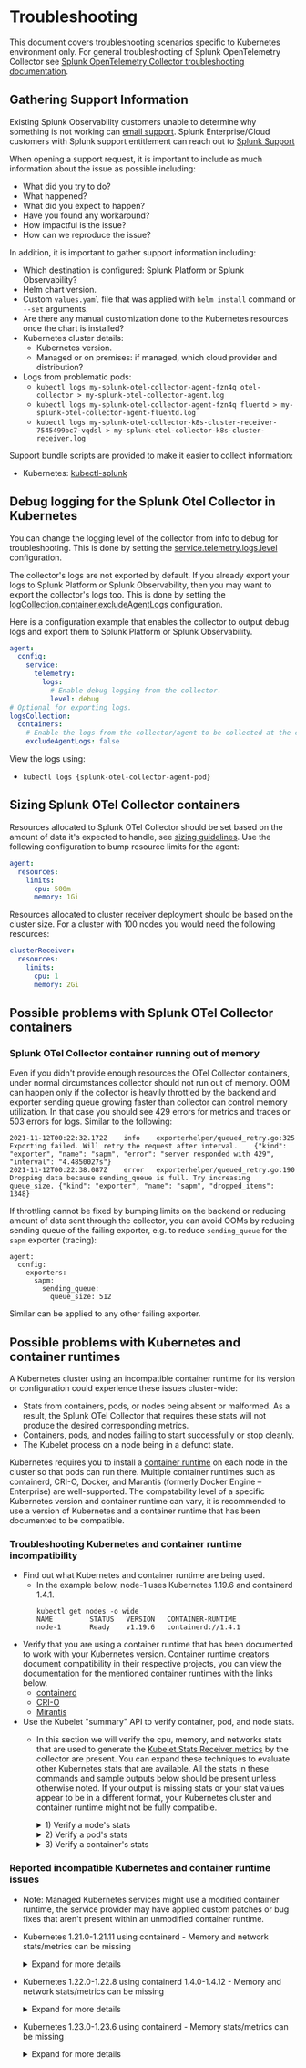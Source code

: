 # Troubleshooting

This document covers troubleshooting scenarios specific to Kubernetes
environment only. For general troubleshooting of Splunk OpenTelemetry Collector
see [Splunk OpenTelemetry Collector troubleshooting
documentation](https://github.com/signalfx/splunk-otel-collector/blob/main/docs/troubleshooting.md).

## Gathering Support Information

Existing Splunk Observability customers unable to determine why something is not
working can [email support](mailto:signalfx-support@splunk.com). Splunk
Enterprise/Cloud customers with Splunk support entitlement can reach out to
[Splunk
Support](https://www.splunk.com/en_us/about-splunk/contact-us.html#tabs/tab_parsys_tabs_CustomerSupport_4)

When opening a support request, it is important to include as much information
about the issue as possible including:

- What did you try to do?
- What happened?
- What did you expect to happen?
- Have you found any workaround?
- How impactful is the issue?
- How can we reproduce the issue?

In addition, it is important to gather support information including:

- Which destination is configured: Splunk Platform or Splunk Observability?
- Helm chart version.
- Custom `values.yaml` file that was applied with `helm install` command or `--set`
  arguments.
- Are there any manual customization done to the Kubernetes resources once the
  chart is installed?
- Kubernetes cluster details:
  - Kubernetes version.
  - Managed or on premises: if managed, which cloud provider and distribution?
- Logs from problematic pods:
  - `kubectl logs my-splunk-otel-collector-agent-fzn4q otel-collector > my-splunk-otel-collector-agent.log`
  - `kubectl logs my-splunk-otel-collector-agent-fzn4q fluentd > my-splunk-otel-collector-agent-fluentd.log`
  - `kubectl logs my-splunk-otel-collector-k8s-cluster-receiver-7545499bc7-vqdsl > my-splunk-otel-collector-k8s-cluster-receiver.log`

Support bundle scripts are provided to make it easier to collect information:

- Kubernetes: [kubectl-splunk](https://github.com/signalfx/kubectl-splunk/blob/main/docs/kubectl-splunk_support.md)

## Debug logging for the Splunk Otel Collector in Kubernetes
You can change the logging level of the collector from info to debug for troubleshooting. This is done by setting the
[service.telemetry.logs.level](https://github.com/open-telemetry/opentelemetry-collector/blob/main/docs/troubleshooting.md)
configuration.

The collector's logs are not exported by default. If you already export your logs to Splunk Platform or Splunk
Observability, then you may want to export the collector's logs too. This is done by setting the
[logCollection.container.excludeAgentLogs](https://github.com/signalfx/splunk-otel-collector-chart/blob/main/helm-charts/splunk-otel-collector/values.yaml)
configuration.

Here is a configuration example that enables the collector to output debug logs and export them to Splunk Platform or
Splunk Observability.
```yaml
agent:
  config:
    service:
      telemetry:
        logs:
          # Enable debug logging from the collector.
          level: debug
# Optional for exporting logs.
logsCollection:
  containers:
    # Enable the logs from the collector/agent to be collected at the container level.
    excludeAgentLogs: false
```
View the logs using:
- `kubectl logs {splunk-otel-collector-agent-pod}`

## Sizing Splunk OTel Collector containers

Resources allocated to Splunk OTel Collector should be set based on the amount
of data it's expected to handle, see [sizing
guidelines](https://github.com/signalfx/splunk-otel-collector/blob/main/docs/sizing.md).
Use the following configuration to bump resource limits for the agent:

```yaml
agent:
  resources:
    limits:
      cpu: 500m
      memory: 1Gi
```

Resources allocated to cluster receiver deployment should be based on the
cluster size. For a cluster with 100 nodes you would need the following
resources:

```yaml
clusterReceiver:
  resources:
    limits:
      cpu: 1
      memory: 2Gi
```

## Possible problems with Splunk OTel Collector containers

### Splunk OTel Collector container running out of memory

Even if you didn't provide enough resources the OTel Collector containers, under
normal circumstances collector should not run out of memory. OOM can happen only
if the collector is heavily throttled by the backend and exporter sending queue
growing faster than collector can control memory utilization. In that case you
should see 429 errors for metrics and traces or 503 errors for logs. Similar to
the following:

```
2021-11-12T00:22:32.172Z	info	exporterhelper/queued_retry.go:325	Exporting failed. Will retry the request after interval.	{"kind": "exporter", "name": "sapm", "error": "server responded with 429", "interval": "4.4850027s"}
2021-11-12T00:22:38.087Z	error	exporterhelper/queued_retry.go:190	Dropping data because sending_queue is full. Try increasing queue_size.	{"kind": "exporter", "name": "sapm", "dropped_items": 1348}
```

If throttling cannot be fixed by bumping limits on the backend or reducing
amount of data sent through the collector, you can avoid OOMs by reducing
sending queue of the failing exporter, e.g. to reduce `sending_queue` for the
`sapm` exporter (tracing):

```
agent:
  config:
    exporters:
      sapm:
        sending_queue:
          queue_size: 512
```

Similar can be applied to any other failing exporter.

## Possible problems with Kubernetes and container runtimes

A Kubernetes cluster using an incompatible container runtime for its version or
configuration could experience these issues cluster-wide:
- Stats from containers, pods, or nodes being absent or malformed. As a result,
  the Splunk OTel Collector that requires these stats will not produce the
  desired corresponding metrics.
- Containers, pods, and nodes failing to start successfully or stop cleanly.
- The Kubelet process on a node being in a defunct state.

Kubernetes requires you to install a
[container runtime](https://kubernetes.io/docs/setup/production-environment/container-runtimes/)
on each node in the cluster so that pods can run there. Multiple container
runtimes such as containerd, CRI-O, Docker, and Marantis (formerly Docker
Engine – Enterprise) are well-supported. The compatability level of a specific
Kubernetes version and container runtime can vary, it is recommended to use a
version of Kubernetes and a container runtime that has been documented to be
compatible.

### Troubleshooting Kubernetes and container runtime incompatibility

- Find out what Kubernetes and container runtime are being used.
   - In the example below, node-1 uses Kubernetes 1.19.6 and containerd 1.4.1.
      ```
      kubectl get nodes -o wide
      NAME         STATUS   VERSION   CONTAINER-RUNTIME
      node-1       Ready    v1.19.6   containerd://1.4.1
      ```
- Verify that you are using a container runtime that has been documented to
  work with your Kubernetes version. Container runtime creators document
  compatibility in their respective projects, you can view the documentation for
  the mentioned container runtimes with the links below.
   - [containerd](https://containerd.io/releases/#kubernetes-support)
   - [CRI-O](https://github.com/cri-o/cri-o#compatibility-matrix-cri-o--kubernetes)
   - [Mirantis](https://docs.mirantis.com/container-cloud/latest/compat-matrix.html)
- Use the Kubelet "summary" API to verify container, pod, and node stats.
  - In this section we will verify the cpu, memory, and networks stats that are
    used to generate the
    [Kubelet Stats Receiver metrics](https://github.com/open-telemetry/opentelemetry-collector-contrib/blob/main/receiver/kubeletstatsreceiver/documentation.md#metrics)
    by the collector are present. You can expand these techniques to evaluate
    other Kubernetes stats that are available. All the stats in these commands
    and sample outputs below should be present unless otherwise noted. If your
    output is missing stats or your stat values appear to be in a different
    format, your Kubernetes cluster and container runtime might not be fully
    compatible.
    <details>
    <summary>1) Verify a node's stats</summary>

    ```
    # Get the names of the nodes in your cluster.
    kubectl get nodes -o wide
    # Pick a node to evaluate and set its name to an environment variable.
    NODE_NAME=node-1
    # Verify the node has proper stats with this command and sample output.
    kubectl get --raw "/api/v1/nodes/"${NODE_NAME}"/proxy/stats/summary" | jq '{"node": {"name": .node.nodeName, "cpu": .node.cpu, "memory": .node.memory, "network": .node.network}} | del(.node.network.interfaces)'
    {
      "node": {
        "name": "node-1",
        "cpu": {
          "time": "2022-05-20T18:12:08Z",
          "usageNanoCores": 149771849,
          "usageCoreNanoSeconds": 2962750554249399
        },
        "memory": {
          "time": "2022-05-20T18:12:08Z",
          "availableBytes": 2701385728,  # Could be absent if node memory allocations were missing.
          "usageBytes": 3686178816,
          "workingSetBytes": 1421492224,
          "rssBytes": 634343424,
          "pageFaults": 18632526,
          "majorPageFaults": 726
        },
        "network": {
          "time": "2022-05-20T18:12:08Z",
          "name": "eth0",
          "rxBytes": 105517219156,
          "rxErrors": 0,
          "txBytes": 98151853779,
          "txErrors": 0
        }
      }
    }

    # For reference, here is the mapping for the node stat names to the Splunk Otel Collector metric names.
    # cpu.usageNanoCores        -> k8s.node.cpu.utilization
    # cpu.usageCoreNanoSeconds  -> k8s.node.cpu.time
    # memory.availableBytes     -> k8s.node.memory.available
    # memory.usageBytes         -> k8s.node.filesystem.usage
    # memory.workingSetBytes    -> k8s.node.memory.working_set
    # memory.rssBytes           -> k8s.node.memory.rss
    # memory.pageFaults         -> k8s.node.memory.page_faults
    # memory.majorPageFaults    -> k8s.node.memory.major_page_faults
    # network.rxBytes           -> k8s.node.network.io{direction="receive"}
    # network.rxErrors          -> k8s.node.network.errors{direction="receive"}
    # network.txBytes           -> k8s.node.network.io{direction="transmit"}
    # network.txErrors          -> k8s.node.network.error{direction="transmit"}
    ```
    </details>

    <details>
    <summary>2) Verify a pod's stats</summary>

    ```
    # Get the names of the pods in your node.
    kubectl get --raw "/api/v1/nodes/"${NODE_NAME}"/proxy/stats/summary" | jq '.pods[].podRef.name'
    # Pick a pod to evaluate and set its name to an environment variable.
    POD_NAME=splunk-otel-collector-agent-6llkr
    # Verify the pod has proper stats with this command and sample output.
    kubectl get --raw "/api/v1/nodes/"${NODE_NAME}"/proxy/stats/summary" | jq '.pods[] | select(.podRef.name=='\"$POD_NAME\"') | {"pod": {"name": .podRef.name, "cpu": .cpu, "memory": .memory, "network": .network}} | del(.pod.network.interfaces)'
    {
      "pod": {
        "name": "splunk-otel-collector-agent-6llkr",
        "cpu": {
          "time": "2022-05-20T18:38:47Z",
          "usageNanoCores": 10774467,
          "usageCoreNanoSeconds": 1709095026234
        },
        "memory": {
          "time": "2022-05-20T18:38:47Z",
          "availableBytes": 781959168, # Could be absent if pod memory limits were missing.
          "usageBytes": 267563008,
          "workingSetBytes": 266616832,
          "rssBytes": 257036288,
          "pageFaults": 0,
          "majorPageFaults": 0
        },
        "network": {
          "time": "2022-05-20T18:38:55Z",
          "name": "eth0",
          "rxBytes": 105523812442,
          "rxErrors": 0,
          "txBytes": 98159696431,
          "txErrors": 0
        }
      }
    }

    # For reference, here is the mapping for the pod stat names to the Splunk Otel Collector metric names.
    # Some of these metrics have a current and a legacy name, current names will be listed first.
    # pod.cpu.usageNanoCores        -> k8s.pod.cpu.utilization
    # pod.cpu.usageCoreNanoSeconds  -> k8s.pod.cpu.time
    # pod.memory.availableBytes     -> k8s.pod.memory.available
    # pod.memory.usageBytes         -> k8s.pod.filesystem.usage
    # pod.memory.workingSetBytes    -> k8s.pod.memory.working_set
    # pod.memory.rssBytes           -> k8s.pod.memory.rss
    # pod.memory.pageFaults         -> k8s.pod.memory.page_faults
    # pod.memory.majorPageFaults    -> k8s.pod.memory.major_page_faults
    # pod.network.rxBytes           -> k8s.pod.network.io{direction="receive"} or pod_network_receive_bytes_total
    # pod.network.rxErrors          -> k8s.pod.network.errors{direction="receive"} or pod_network_receive_errors_total
    # pod.network.txBytes           -> k8s.pod.network.io{direction="transmit"} or pod_network_transmit_bytes_total
    # pod.network.txErrors          -> k8s.pod.network.error{direction="transmit"} or pod_network_transmit_errors_total
    ```

    </details>

    <details>
    <summary>3) Verify a container's stats</summary>

    ```
    # Get the names of the containers in your pod.
    kubectl get --raw "/api/v1/nodes/"${NODE_NAME}"/proxy/stats/summary" | jq '.pods[] | select(.podRef.name=='\"$POD_NAME\"') | .containers[].name'
    # Pick a container to evaluate and set it's name to an enviroment variable.
    CONTAINER_NAME=otel-collector
    # Verify the container has proper stats with this command and sample output.
    kubectl get --raw "/api/v1/nodes/"${NODE_NAME}"/proxy/stats/summary" | jq '.pods[] | select(.podRef.name=='\"$POD_NAME\"') | .containers[] | select(.name=='\"$CONTAINER_NAME\"') | {"container": {"name": .name, "cpu": .cpu, "memory": .memory}}'
    {
      "container": {
        "name": "otel-collector",
        "cpu": {
          "time": "2022-05-20T18:42:15Z",
          "usageNanoCores": 6781417,
          "usageCoreNanoSeconds": 1087899649154
        },
        "memory": {
          "time": "2022-05-20T18:42:15Z",
          "availableBytes": 389480448, # Could be absent if container memory limits were missing.
          "usageBytes": 135753728,
          "workingSetBytes": 134807552,
          "rssBytes": 132923392,
          "pageFaults": 93390,
          "majorPageFaults": 0
        }
      }
    }

    # For reference, here is the mapping for the container stat names to the Splunk Otel Collector metric names.
    # container.cpu.usageNanoCores        -> container.cpu.utilization
    # container.cpu.usageCoreNanoSeconds  -> container.cpu.time
    # container.memory.availableBytes     -> container.memory.available
    # container.memory.usageBytes         -> container.memory.usage
    # container.memory.workingSetBytes    -> container.memory.working_set
    # container.memory.rssBytes           -> container.memory.rss
    # container.memory.pageFaults         -> container.memory.page_faults
    # container.memory.majorPageFaults    -> container.memory.major_page_faults
    ```
    </details>

### Reported incompatible Kubernetes and container runtime issues

- Note: Managed Kubernetes services might use a modified container runtime,
  the service provider may have applied custom patches or bug fixes that aren't
  present within an unmodified container runtime.
- Kubernetes 1.21.0-1.21.11 using containerd - Memory and network stats/metrics can be missing
  <details>
  <summary>Expand for more details</summary>

  - Affected metrics:
      - k8s.pod.network.io{direction="receive"} or pod_network_receive_bytes_total
      - k8s.pod.network.errors{direction="receive"} or pod_network_receive_errors_total
      - k8s.pod.network.io{direction="transmit"} or pod_network_transmit_bytes_total
      - k8s.pod.network.error{direction="transmit"} or pod_network_transmit_errors_total
      - container.memory.available
      - container.memory.usage
      - container.memory.rssBytes
      - container.memory.page_faults
      - container.memory.major_page_faults
  - Resolutions:
    - Upgrading Kubernetes to at least 1.21.12 fixed all the missing metrics.
    - Upgrading containerd to a newer version of 1.4.x or 1.5.x is still
      recommended.
  </details>
- Kubernetes 1.22.0-1.22.8 using containerd 1.4.0-1.4.12 - Memory and network stats/metrics can be missing
  <details>
  <summary>Expand for more details</summary>

  - Affected metrics:
    - k8s.pod.network.io{direction="receive"} or pod_network_receive_bytes_total
    - k8s.pod.network.errors{direction="receive"} or pod_network_receive_errors_total
    - k8s.pod.network.io{direction="transmit"} or pod_network_transmit_bytes_total
    - k8s.pod.network.error{direction="transmit"} or pod_network_transmit_errors_total
    - k8s.pod.memory.available
    - container.memory.available
    - container.memory.usage
    - container.memory.rssBytes
    - container.memory.page_faults
    - container.memory.major_page_faults
  - Resolutions:
    - Upgrading Kubernetes to at least 1.22.9 fixed the missing container
      memory and pod network metrics.
    - Upgrading containerd to at least 1.4.13 or 1.5.0 fixed the missing pod
      memory metrics.
  </details>
- Kubernetes 1.23.0-1.23.6 using containerd - Memory stats/metrics can be missing
  <details>
  <summary>Expand for more details</summary>

  - Affected metrics:
    - k8s.pod.memory.available
  - Resolutions:
    - No resolutions have been documented as of 2022-05-2.
  </details>
